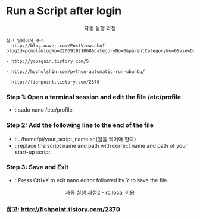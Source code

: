 # Run a Script after login

<center>자동 실행 과정</center>

```
참고 팀페이지 주소
- http://blog.naver.com/PostView.nhn?blogId=pcmola&logNo=220691921068&categoryNo=0&parentCategoryNo=0&viewDate=&currentPage=1&postListTopCurrentPage=1&from=postView

- http://youagain.tistory.com/5

- http://hochulshin.com/python-automatic-run-ubuntu/

- http://fishpoint.tistory.com/2370

```


### Step 1: Open a terminal session and edit the file /etc/profile
  - : sudo nano /etc/profile
  
### Step 2: Add the following line to the end of the file
  - : . /home/pi/your_script_name.sh(점을 찍어야 한다)
  - : replace the script name and path with correct name and path of your start-up script.

### Step 3: Save and Exit
  - : Press Ctrl+X to exit nano editor followed by Y to save the file.



<center>자동 실행 과정2 - rc.local 이용</center>
  
### 참고: http://fishpoint.tistory.com/2370



